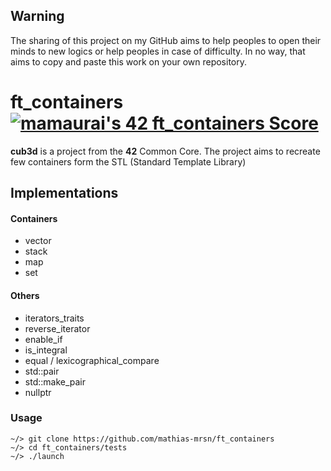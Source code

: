 ## Warning

The sharing of this project on my GitHub aims to help peoples to open their minds to new logics or help peoples in case of difficulty. In no way, that aims to copy and paste this work on your own repository.

# ft_containers			[![mamaurai's 42 ft_containers Score](https://badge42.vercel.app/api/v2/cl1l4qz93000609l4yixitcl4/project/2633025)](https://github.com/JaeSeoKim/badge42)

**cub3d** is a project from the **42** Common Core. The project aims to recreate few containers form the STL (Standard Template Library)

## Implementations

#### Containers
-	vector
-	stack
-	map
-	set

#### Others
-	iterators_traits
-	reverse_iterator
-	enable_if
-	is_integral
-	equal / lexicographical_compare
-	std::pair
-	std::make_pair
-	nullptr

### Usage

	~/> git clone https://github.com/mathias-mrsn/ft_containers
	~/> cd ft_containers/tests
	~/> ./launch

